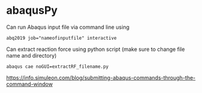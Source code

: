 # abaqusPy

Can run Abaqus input file via command line using
```
abq2019 job="nameofinputfile" interactive
```

Can extract reaction force using python script (make sure to change file name and directory)
```
abaqus cae noGUI=extractRF_filename.py
```

https://info.simuleon.com/blog/submitting-abaqus-commands-through-the-command-window
